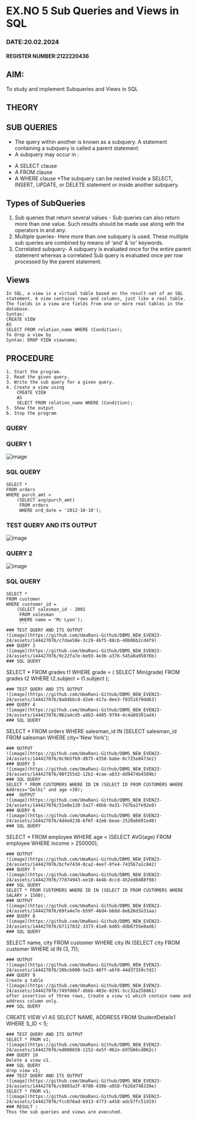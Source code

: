 # EX.NO 5 Sub Queries and Views in SQL
### DATE:20.02.2024
#### REGISTER NUMBER:2122220436
## AIM:
To study and implement Subqueries and Views in SQL 
## THEORY
## SUB QUERIES 
* The query within another is known as a subquery. A statement containing a subquery is called a parent statement.
* A subquery may occur in :
- A SELECT clause
- A FROM clause
- A WHERE clause
*The subquery can be nested inside a SELECT, INSERT, UPDATE, or DELETE statement or inside another subquery.
## Types of SubQueries
1. Sub queries that return several values - Sub queries can also return more than one value. Such results should be made use along with the operators in and any.
2. Multiple queries- Here more than one subquery is used. These multiple sub queries are combined by means of ‘and’ & ‘or’ keywords. 
3. Correlated subquery- A subquery is evaluated once for the entire parent statement whereas a correlated Sub query is evaluated once per row processed by the parent statement.
## Views
```
In SQL, a view is a virtual table based on the result-set of an SQL statement. A view contains rows and columns, just like a real table. The fields in a view are fields from one or more real tables in the database. 
Syntax: 
CREATE VIEW 
AS 
SELECT FROM relation_name WHERE (Condition);
To drop a view by
Syntax: DROP VIEW viewname;
```
## PROCEDURE
```
1. Start the program. 
2. Read the given query.
3. Write the sub query for a given query.
4. Create a view using
	CREATE VIEW 
	AS 
	SELECT FROM relation_name WHERE (Condition);
5. Show the output
6. Stop the program
```
### QUERY 
### QUERY 1
![image](https://github.com/UmaRani-Github/DBMS_NEW_EVEN23-24/assets/144427076/aa352852-f1d3-4c43-bb4e-7aabdec31262)
### SQL QUERY 
```
SELECT *
FROM orders
WHERE purch_amt >
    (SELECT avg(purch_amt)
     FROM orders 
     WHERE ord_date = '2012-10-10');
```
### TEST QUERY AND ITS OUTPUT 
![image](https://github.com/UmaRani-Github/DBMS_NEW_EVEN23-24/assets/144427076/8212ebd5-7e8a-41ec-8edc-c1d6ad39d11c)
### QUERY 2
![image](https://github.com/UmaRani-Github/DBMS_NEW_EVEN23-24/assets/144427076/fc3072fe-3330-4c95-b3c8-cc2bf55f6286)
### SQL QUERY 
```
SELECT *
FROM customer
WHERE customer_id =
    (SELECT salesman_id - 2001
     FROM salesman
     WHERE name = 'Mc Lyon');
     ```
### TEST QUERY AND ITS OUTPUT
![image](https://github.com/UmaRani-Github/DBMS_NEW_EVEN23-24/assets/144427076/c7dae58e-3c29-4bf5-88cb-40b86b2cd4f9)
### QUERY 3
![image](https://github.com/UmaRani-Github/DBMS_NEW_EVEN23-24/assets/144427076/9c22fa7e-be93-4e36-a376-545a0a95076b)
### SQL QUERY
```
SELECT *
FROM grades t1
WHERE grade = (
    SELECT Min(grade)
    FROM grades t2
    WHERE t2.subject = t1.subject
);
```
### TEST QUERY AND ITS OUTPUT
![image](https://github.com/UmaRani-Github/DBMS_NEW_EVEN23-24/assets/144427076/8a84bbcd-d2e6-417a-8ee3-f0351679dd63)
### QUERY 4
![image](https://github.com/UmaRani-Github/DBMS_NEW_EVEN23-24/assets/144427076/862a4cd5-a8b3-4405-9794-4c4a09301ad4)
### SQL QUERY
```
SELECT *
FROM orders
WHERE salesman_id IN
    (SELECT salesman_id 
     FROM salesman 
     WHERE city='New York');
```
### OUTPUT
![image](https://github.com/UmaRani-Github/DBMS_NEW_EVEN23-24/assets/144427076/0c9b5fb9-d875-4358-babe-0c725e8473e2)
### QUERY 5
![image](https://github.com/UmaRani-Github/DBMS_NEW_EVEN23-24/assets/144427076/90f255d2-12b1-4cae-a033-dd9474b4589b)
### SQL QUERY
SELECT * FROM CUSTOMERS WHERE ID IN (SELECT ID FROM CUSTOMERS WHERE Address="Delhi" and age <30);
###  OUTPUT
![image](https://github.com/UmaRani-Github/DBMS_NEW_EVEN23-24/assets/144427076/51e8e128-5a27-46bb-9a31-7d7ba2fe92e8)
### QUERY 6
![image](https://github.com/UmaRani-Github/DBMS_NEW_EVEN23-24/assets/144427076/4d4e8238-6f6f-42e6-beae-2520a6691e48)
### SQL QUERY
```
SELECT *
FROM employee
WHERE age < (SELECT AVG(age) FROM employee WHERE income > 250000);
```
### OUTPUT
![image](https://github.com/UmaRani-Github/DBMS_NEW_EVEN23-24/assets/144427076/bcfe7434-8ca2-4ee7-8fe4-743567a1c842)
### QUERY 7
![image](https://github.com/UmaRani-Github/DBMS_NEW_EVEN23-24/assets/144427076/77874943-ee10-4e4b-8ccd-452ed8488f98)
### SQL QUERY
SELECT * FROM CUSTOMERS WHERE ID IN (SELECT ID FROM CUSTOMERS WHERE SALARY > 1500);
### OUTPUT
![image](https://github.com/UmaRani-Github/DBMS_NEW_EVEN23-24/assets/144427076/69fa4e7e-b59f-46d4-b68d-8eb26d3a31aa)
### QUERY 8
![image](https://github.com/UmaRani-Github/DBMS_NEW_EVEN23-24/assets/144427076/b7117032-3373-41e0-bd05-ddb6755e0ad6)
### SQL QUERY
```
SELECT name, city
FROM customer
WHERE city IN (SELECT city FROM customer WHERE id IN (3, 7));
```
### OUTPUT
![image](https://github.com/UmaRani-Github/DBMS_NEW_EVEN23-24/assets/144427076/20bcb000-5e23-40ff-a6f0-44d37359cfd2)
### QUERY 9
Create a table
![image](https://github.com/UmaRani-Github/DBMS_NEW_EVEN23-24/assets/144427076/749f06bf-dbbb-403e-8291-5cc32a256861)
after insertion of three rows, Create a view v1 which contain name and address column only.
### SQL QUERY
```
CREATE VIEW v1 AS
SELECT NAME, ADDRESS
FROM StudentDetails1
WHERE S_ID < 5;
```
### TEST QUERY AND ITS OUTPUT
SELECT * FROM v1;
![image](https://github.com/UmaRani-Github/DBMS_NEW_EVEN23-24/assets/144427076/ed008658-1152-4e5f-962e-b97b66cd062c)
### QUERY 10
Delete a view v1.
### SQL QUERY
drop view v1;
### TEST QUERY AND ITS OUTPUT
![image](https://github.com/UmaRani-Github/DBMS_NEW_EVEN23-24/assets/144427076/c9803a3f-0708-438b-a958-f626d748339e)
SELECT * FROM v1;
![image](https://github.com/UmaRani-Github/DBMS_NEW_EVEN23-24/assets/144427076/fcc076ad-b913-4773-a458-adcb7fc51d19)
### RESULT :
Thus the sub queries and views are executed.
